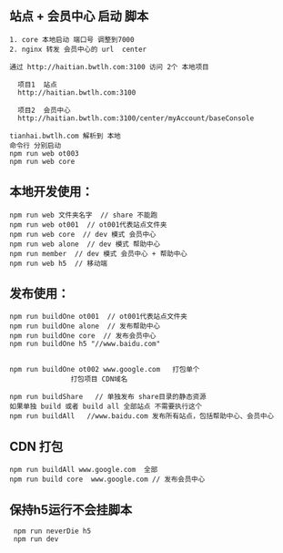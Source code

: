 ## 站点 + 会员中心 启动 脚本
    1. core 本地启动 端口号 调整到7000
    2. nginx 转发 会员中心的 url  center
    
    通过 http://haitian.bwtlh.com:3100 访问 2个 本地项目
        
      项目1  站点
      http://haitian.bwtlh.com:3100

      项目2  会员中心
      http://haitian.bwtlh.com:3100/center/myAccount/baseConsole
    
    tianhai.bwtlh.com 解析到 本地
    命令行 分别启动
    npm run web ot003
    npm run web core
    
## 本地开发使用：
    npm run web 文件夹名字  // share 不能跑
    npm run web ot001  // ot001代表站点文件夹
    npm run web core  // dev 模式 会员中心
    npm run web alone  // dev 模式 帮助中心
    npm run member  // dev 模式 会员中心 + 帮助中心
    npm run web h5  // 移动端
  
## 发布使用：
    npm run buildOne ot001  // ot001代表站点文件夹
    npm run buildOne alone  // 发布帮助中心
    npm run buildOne core  // 发布会员中心
    npm run buildOne h5 "//www.baidu.com"
    
    
    npm run buildOne ot002 www.google.com   打包单个   
                   打包项目 CDN域名

    npm run buildShare   // 单独发布 share目录的静态资源
    如果单独 build 或者 build all 全部站点 不需要执行这个
    npm run buildAll   //www.baidu.com 发布所有站点，包括帮助中心、会员中心
## CDN  打包
    npm run buildAll www.google.com  全部
    npm run build core  www.google.com // 发布会员中心
    
## 保持h5运行不会挂脚本
     npm run neverDie h5
     npm run dev
